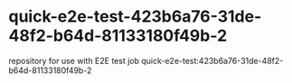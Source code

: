 # quick-e2e-test-423b6a76-31de-48f2-b64d-81133180f49b-2
repository for use with E2E test job quick-e2e-test:423b6a76-31de-48f2-b64d-81133180f49b-2
